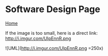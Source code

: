 # Software Design Page

[Home](README.md)

If the image is too small, here is a direct link: http://i.imgur.com/UIpEnnR.png     

![UML](http://i.imgur.com/UIpEnnR.png =250x)
